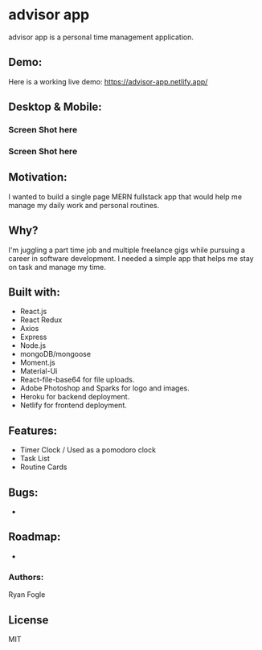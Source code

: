 # advisor app
advisor app is a personal time management application.

## Demo: 
Here is a working live demo: https://advisor-app.netlify.app/

## Desktop & Mobile: 

### Screen Shot here

### Screen Shot here

## Motivation: 
I wanted to build a single page MERN fullstack app that would help me manage my daily work and personal routines. 

## Why? 
I'm juggling a part time job and multiple freelance gigs while pursuing a career in software development. I needed a simple app that helps me stay on task and manage my time. 

## Built with: 
- React.js 
- React Redux
- Axios
- Express 
- Node.js
- mongoDB/mongoose
- Moment.js
- Material-Ui
- React-file-base64 for file uploads.
- Adobe Photoshop and Sparks for logo and images.
- Heroku for backend deployment. 
- Netlify for frontend deployment.

## Features: 
- Timer Clock / Used as a pomodoro clock 
- Task List 
- Routine Cards 

## Bugs: 
- 

## Roadmap: 
- 

### Authors: 
Ryan Fogle 

## License 
MIT 